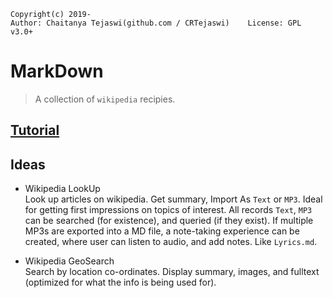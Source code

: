     Copyright(c) 2019-
    Author: Chaitanya Tejaswi(github.com / CRTejaswi)    License: GPL v3.0+

# MarkDown
> A collection of `wikipedia` recipies.

## [Tutorial](wikipedia_intro.html)

## Ideas

- Wikipedia LookUp <br>
    Look up articles on wikipedia. Get summary, Import As `Text` or `MP3`.
    Ideal for getting first impressions on topics of interest.
    All records `Text`, `MP3` can be searched (for existence), and queried (if they exist).
    If multiple MP3s are exported into a MD file, a note-taking experience can be created, where user can listen to audio, and add notes. Like `Lyrics.md`.

- Wikipedia GeoSearch <br>
    Search by location co-ordinates. Display summary, images, and fulltext (optimized for what the info is being used for).